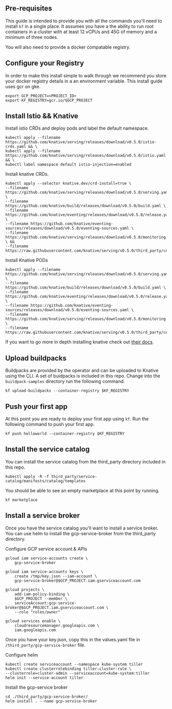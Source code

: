 
## Pre-requisites

This guide is intended to provide you with all the commands you'll
need to install `kf` in a single place. It assumes you have a the
ability to run root containers in a cluster with at least 12 vCPUs
and 45G of memory and a minimum of three nodes.

You will also need to provide a docker compatable registry.

## Configure your Registry
In order to make this install simple to walk through we recommend you
store your docker registry details in a an environment variable. This
install guide uses gcr on gke.

```
export GCP_PROJECT=<PROJECT_ID>
export KF_REGISTRY=gcr.io/$GCP_PROJECT
```

## Install Istio && Knative

Install istio CRDs and deploy pods and label the default namespace.
```
kubectl apply --filename https://github.com/knative/serving/releases/download/v0.5.0/istio-crds.yaml && \
kubectl apply --filename https://github.com/knative/serving/releases/download/v0.5.0/istio.yaml && \
kubectl label namespace default istio-injection=enabled
```

Install knative CRDs.
```
kubectl apply --selector knative.dev/crd-install=true \
--filename https://github.com/knative/serving/releases/download/v0.5.0/serving.yaml \
--filename https://github.com/knative/build/releases/download/v0.5.0/build.yaml \
--filename https://github.com/knative/eventing/releases/download/v0.5.0/release.yaml \
--filename https://github.com/knative/eventing-sources/releases/download/v0.5.0/eventing-sources.yaml \
--filename https://github.com/knative/serving/releases/download/v0.5.0/monitoring.yaml \ &&
--filename https://raw.githubusercontent.com/knative/serving/v0.5.0/third_party/config/build/clusterrole.yaml
```

Install Knative PODs
```
kubectl apply --filename https://github.com/knative/serving/releases/download/v0.5.0/serving.yaml \
--filename https://github.com/knative/build/releases/download/v0.5.0/build.yaml \
--filename https://github.com/knative/eventing/releases/download/v0.5.0/release.yaml \
--filename https://github.com/knative/eventing-sources/releases/download/v0.5.0/eventing-sources.yaml \
--filename https://github.com/knative/serving/releases/download/v0.5.0/monitoring.yaml \
--filename https://raw.githubusercontent.com/knative/serving/v0.5.0/third_party/config/build/clusterrole.yaml
```

If you want to go more in depth installing knative check out [their docs](knative).


## Upload buildpacks
Buildpacks are provided by the operator and can be uploaded to Knative using the
CLI. A set of buidpacks is included in this repo. Change into the `buildpack-samples`
directory run the following command.

```
kf upload-buildpacks --container-registry $KF_REGISTRY
```

## Push your first app
At this point you are ready to deploy your first app using `kf`. Run the following command
to push your first app.

```
kf push helloworld --container-registry $KF_REGISTRY
```

## Install the service catalog
You can install the service catalog from the third_party directory included
in this repo.

```
kubectl apply -R -f third_party/service-catalog/manifests/catalog/templates
```

You should be able to see an empty marketplace at this point by running.

```
kf marketplace
```

## Install a service broker
Once you have the service catalog you'll want to install a service
broker. You can use helm to install the gcp-service-broker from
the third_party directory.

Configure GCP service account & APIs
```
gcloud iam service-accounts create \
    gcp-service-broker

gcloud iam service-accounts keys \
    create /tmp/key.json --iam-account \
    gcp-service-broker@$GCP_PROJECT.iam.gserviceaccount.com

gcloud projects \
    add-iam-policy-binding \
    $GCP_PROJECT --member \
    serviceAccount:gcp-service-broker@$GCP_PROJECT.iam.gserviceaccount.com \
    --role "roles/owner"

gcloud services enable \
    cloudresourcemanager.googleapis.com \
    iam.googleapis.com
```

Once you have your key.json, copy this in the values.yaml file
in `/third_party/gcp-service-broker` file.


Configure helm
```
kubectl create serviceaccount --namespace kube-system tiller
kubectl create clusterrolebinding tiller-cluster-rule \
--clusterrole=cluster-admin --serviceaccount=kube-system:tiller
helm init --service-account tiller
```

Install the gcp-service broker
```
cd ./third_party/gcp-service-broker/
helm install . --name gcp-service-broker
```

[knative]: https://github.com/knative/docs/tree/master/docs/install
